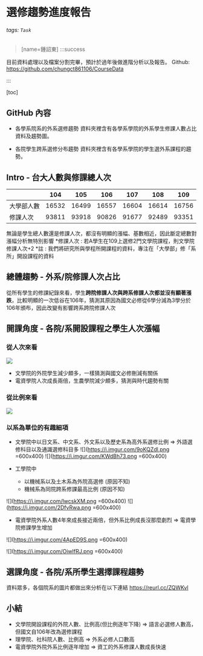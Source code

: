 # 選修趨勢進度報告
###### tags: `Task`
>[name=鍾詔東]
:::success

目前資料處理以及檔案分割完畢，預計於過年後做進階分析以及報告。
Github: https://github.com/chungct861106/CourseData

:::

[toc]

## GitHub 內容
- 各學系院系的外系選修趨勢
資料夾裡含有各學系學院的外系學生修課人數占比資料及趨勢圖。

- 各院學生跨系選修分布趨勢
資料夾裡含有各學系學院的學生選外系課程的趨勢。


## Intro - 台大人數與修課總人次


|     | 104  | 105  | 106 | 107 | 108 | 109  |
| --- | ---- | ---- | --- | --- | --- | ---- |
| 大學部人數  |  16532    |   16499   |    16557 |   16604  |  16614   |   16756   |
|  修課人次 | 93811 |93918 |90826 | 91677|92489|93351  |

無論是學生總人數還是修課人次，都沒有明顯的漲幅、基數相近，因此斷定總數對漲幅分析無特別影響
*修課人次 : 若A學生在109上選修2門文學院課程，則文學院修課人次+2
*註 : 我們將研究所與學程所開課程的資料，專注在「大學部」修「系所」開設課程的資料


## 總體趨勢 - 外系/院修課人次占比

從所有學生的修課紀錄來看，學生**跨院修課人次與跨系修課人次都並沒有顯著漲跌**，比較明顯的一次低谷在106年，猜測其原因為國文必修從6學分減為3學分於106年頒布，因此改變有影響跨系跨院修課人次



## 開課角度 - 各院/系開設課程之學生人次漲幅
### 從人次來看
![](https://i.imgur.com/7Cm1CBj.png)
* 文學院的外院學生減少頗多，一樣猜測與國文必修刪減有關係
* 電資學院人次成長兩倍，生農學院減少頗多，猜測與時代趨勢有關
### 從比例來看
![](https://i.imgur.com/e5FPNCz.png)
### 以系為單位的有趣細項
- 文學院中以日文系、中文系、外文系以及歷史系為高外系選修比例
    => 外語選修科目以及通識選修科目多
![](https://i.imgur.com/9oKQZdl.png =600x400)
![](https://i.imgur.com/KWdBh73.png =600x400)

- 工學院中
    - 以機械系以及土木系為外院高選修 (原因不知)
    - 機械系為同院跨系修課最高比例 (原因不知)

![](https://i.imgur.com/lwcskXM.png =600x400)
![](https://i.imgur.com/2DfvRwa.png =600x400)


- 電資學院外系人數4年來成長接近兩倍，但外系比例成長沒那麼劇烈
    => 電資學院修課學生增加

![](https://i.imgur.com/4ApED9S.png =600x400)

![](https://i.imgur.com/OiwIfRJ.png =600x400)

## 選課角度 - 各院/系所學生選擇課程趨勢

資料眾多，各個院系的圖片都做出來分析在以下連結
https://reurl.cc/ZQWKvl










## 小結
- 文學院開設課程的外院人數、比例高(但比例逐年下降)
    => 語言必選修人數高，但國文自106年改為選修課程
- 理學院、社科院人數、比例高 => 外系必修人口數高
- 電資學院外院外系比例逐年增加 => 資工的外系修課人數成長快速

